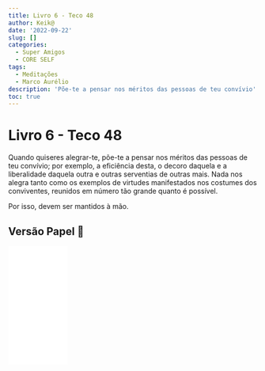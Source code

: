 ```yaml
---
title: Livro 6 - Teco 48
author: Keik@
date: '2022-09-22'
slug: []
categories:
  - Super Amigos
  - CORE SELF
tags:
  - Meditações
  - Marco Aurélio
description: 'Põe-te a pensar nos méritos das pessoas de teu convívio'
toc: true
---
```


# Livro 6 - Teco 48

Quando quiseres alegrar-te, põe-te a pensar nos méritos das pessoas de teu convívio; por exemplo, a eficiência desta, o decoro daquela e a liberalidade daquela outra e outras serventias de outras mais. Nada nos alegra tanto como os exemplos de virtudes manifestados nos costumes dos conviventes, reunidos em número tão grande quanto é possível. 

Por isso, devem ser mantidos à mão.

## Versão Papel :book:
<iframe style="width:120px;height:240px;" marginwidth="0" marginheight="0" scrolling="no" frameborder="0" src="//ws-na.amazon-adsystem.com/widgets/q?ServiceVersion=20070822&OneJS=1&Operation=GetAdHtml&MarketPlace=BR&source=ss&ref=as_ss_li_til&ad_type=product_link&tracking_id=mundodekeika-20&language=pt_BR&marketplace=amazon&region=BR&placement=B092FVY4BB&asins=B092FVY4BB&linkId=37c5ec14221f61f811029aa88b520891&show_border=true&link_opens_in_new_window=true"></iframe>